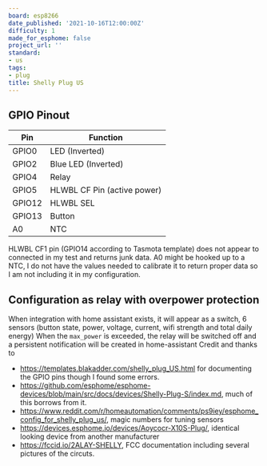 ```yaml
---
board: esp8266
date_published: '2021-10-16T12:00:00Z'
difficulty: 1
made_for_esphome: false
project_url: ''
standard:
- us
tags:
- plug
title: Shelly Plug US
---
```


## GPIO Pinout

| Pin    | Function                    |
| ------ | --------------------------- |
| GPIO0  | LED (Inverted)              |
| GPIO2  | Blue LED (Inverted)         |
| GPIO4  | Relay                       |
| GPIO5  | HLWBL CF Pin (active power) |
| GPIO12 | HLWBL SEL                   |
| GPIO13 | Button                      |
| A0     | NTC                         |
HLWBL CF1 pin (GPIO14 according to Tasmota template) does not appear to connected in my test and returns junk data.
A0 might be hooked up to a NTC, I do not have the values needed to calibrate it to return proper data so I am not including it in my configuration.

## Configuration as relay with overpower protection

When integration with home assistant exists, it will appear as a switch, 6 sensors (button state, power, voltage, current, wifi strength and total daily energy)
When the `max_power` is exceeded, the relay will be switched off and a persistent notification will be created in home-assistant
Credit and thanks to
- https://templates.blakadder.com/shelly_plug_US.html for documenting the GPIO pins though I found some errors.
- https://github.com/esphome/esphome-devices/blob/main/src/docs/devices/Shelly-Plug-S/index.md, much of this borrows from it.
- https://www.reddit.com/r/homeautomation/comments/ps9iey/esphome_config_for_shelly_plug_us/, magic numbers for tuning sensors
- https://devices.esphome.io/devices/Aoycocr-X10S-Plug/, identical looking device from another manufacturer
- https://fccid.io/2ALAY-SHELLY, FCC documentation including several pictures of the circuts.